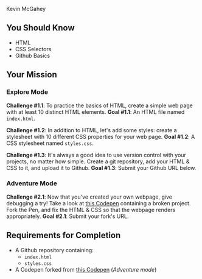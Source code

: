 Kevin McGahey

## You Should Know
- HTML
- CSS Selectors
- Github Basics

## Your Mission

### Explore Mode

**Challenge #1.1**: To practice the basics of HTML, create a simple web page with at least 10 distinct HTML elements. 
**Goal #1.1**: An HTML file named `index.html`.

**Challenge #1.2**: In addition to HTML, let's add some styles: create a stylesheet with 10 different CSS properties for your web page.
**Goal #1.2**: A CSS stylesheet named `styles.css`.

**Challenge #1.3**: It's always a good idea to use version control with your projects, no matter how simple. Create a git repository, add your HTML & CSS to it, and upload it to Github. 
**Goal #1.3**: Submit your Github URL below.

### Adventure Mode

**Challenge #2.1**: Now that you've created your own webpage, give debugging a try! Take a look at [this Codepen](https://codepen.io/punchcode/pen/PEvVNR) containing a broken project. Fork the Pen, and fix the HTML & CSS so that the webpage renders appropriately.
**Goal #2.1**: Submit your fork's URL.

## Requirements for Completion
- A Github repository containing:
  - `index.html`
  - `styles.css`
- A Codepen forked from [this Codepen](https://codepen.io/punchcode/pen/PEvVNR) (*Adventure mode*)
